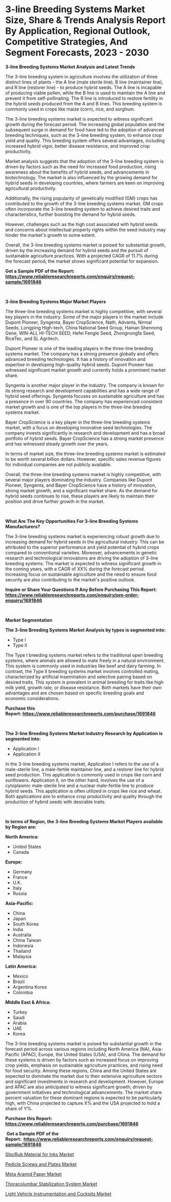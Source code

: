<p><h1>3-line Breeding Systems Market Size, Share & Trends Analysis Report By Application, Regional Outlook, Competitive Strategies, And Segment Forecasts, 2023 - 2030</h1></p><p><strong>3-line Breeding Systems Market Analysis and Latest Trends</strong></p>
<p><p>The 3-line breeding system in agriculture involves the utilization of three distinct lines of plants - the A line (male sterile line), B line (maintainer line), and R line (restorer line) - to produce hybrid seeds. The A line is incapable of producing viable pollen, while the B line is used to maintain the A line and prevent it from self-pollinating. The R line is introduced to restore fertility in the hybrid seeds produced from the A and B lines. This breeding system is commonly used in crops like maize (corn), rice, and sorghum.</p><p>The 3-line breeding systems market is expected to witness significant growth during the forecast period. The increasing global population and the subsequent surge in demand for food have led to the adoption of advanced breeding techniques, such as the 3-line breeding system, to enhance crop yield and quality. This breeding system offers several advantages, including increased hybrid vigor, better disease resistance, and improved crop productivity.</p><p>Market analysis suggests that the adoption of the 3-line breeding system is driven by factors such as the need for increased food production, rising awareness about the benefits of hybrid seeds, and advancements in biotechnology. The market is also influenced by the growing demand for hybrid seeds in developing countries, where farmers are keen on improving agricultural productivity.</p><p>Additionally, the rising popularity of genetically modified (GM) crops has contributed to the growth of the 3-line breeding systems market. GM crops often incorporate the 3-line breeding system to achieve desired traits and characteristics, further boosting the demand for hybrid seeds.</p><p>However, challenges such as the high cost associated with hybrid seeds and concerns about intellectual property rights within the seed industry may hinder the market's growth to some extent.</p><p>Overall, the 3-line breeding systems market is poised for substantial growth, driven by the increasing demand for hybrid seeds and the pursuit of sustainable agriculture practices. With a projected CAGR of 11.7% during the forecast period, the market shows significant potential for expansion.</p></p>
<p><strong>Get a Sample PDF of the Report:&nbsp; <a href="https://www.reliableresearchreports.com/enquiry/request-sample/1691846">https://www.reliableresearchreports.com/enquiry/request-sample/1691846</a></strong></p>
<p>&nbsp;</p>
<p><strong>3-line Breeding Systems Major Market Players</strong></p>
<p><p>The three-line breeding systems market is highly competitive, with several key players in the industry. Some of the major players in the market include Dupont Pioneer, Syngenta, Bayer CropScience, Nath, Advanta, Nirmal Seeds, Longping High-tech, China National Seed Group, Hainan Shennong Gene, WIN-ALL HI-TECH SEED, Hefei Fengle Seed, Zhongnongfa Seed, RiceTec, and SL Agritech.</p><p>Dupont Pioneer is one of the leading players in the three-line breeding systems market. The company has a strong presence globally and offers advanced breeding technologies. It has a history of innovation and expertise in developing high-quality hybrid seeds. Dupont Pioneer has witnessed significant market growth and currently holds a prominent market share.</p><p>Syngenta is another major player in the industry. The company is known for its strong research and development capabilities and has a wide range of hybrid seed offerings. Syngenta focuses on sustainable agriculture and has a presence in over 90 countries. The company has experienced consistent market growth and is one of the top players in the three-line breeding systems market.</p><p>Bayer CropScience is a key player in the three-line breeding systems market, with a focus on developing innovative seed technologies. The company invests significantly in research and development and has a broad portfolio of hybrid seeds. Bayer CropScience has a strong market presence and has witnessed steady growth over the years.</p><p>In terms of market size, the three-line breeding systems market is estimated to be worth several billion dollars. However, specific sales revenue figures for individual companies are not publicly available.</p><p>Overall, the three-line breeding systems market is highly competitive, with several major players dominating the industry. Companies like Dupont Pioneer, Syngenta, and Bayer CropScience have a history of innovation, strong market growth, and a significant market share. As the demand for hybrid seeds continues to rise, these players are likely to maintain their position and drive further growth in the market.</p></p>
<p>&nbsp;</p>
<p><strong>What Are The Key Opportunities For 3-line Breeding Systems Manufacturers?</strong></p>
<p><p>The 3-line breeding systems market is experiencing robust growth due to increasing demand for hybrid seeds in the agricultural industry. This can be attributed to the superior performance and yield potential of hybrid crops compared to conventional varieties. Moreover, advancements in genetic research and technological innovations are driving the adoption of 3-line breeding systems. The market is expected to witness significant growth in the coming years, with a CAGR of XX% during the forecast period. Increasing focus on sustainable agriculture and the need to ensure food security are also contributing to the market's positive outlook.</p></p>
<p><strong>Inquire or Share Your Questions If Any Before Purchasing This Report: <a href="https://www.reliableresearchreports.com/enquiry/pre-order-enquiry/1691846">https://www.reliableresearchreports.com/enquiry/pre-order-enquiry/1691846</a></strong></p>
<p>&nbsp;</p>
<p><strong>Market Segmentation</strong></p>
<p><strong>The 3-line Breeding Systems Market Analysis by types is segmented into:</strong></p>
<p><ul><li>Type I</li><li>Type II</li></ul></p>
<p><p>The Type I breeding systems market refers to the traditional open breeding systems, where animals are allowed to mate freely in a natural environment. This system is commonly used in industries like beef and dairy farming. In contrast, the Type II breeding systems market involves controlled mating, characterized by artificial insemination and selective pairing based on desired traits. This system is prevalent in animal breeding for traits like high milk yield, growth rate, or disease resistance. Both markets have their own advantages and are chosen based on specific breeding goals and economic considerations.</p></p>
<p><strong>Purchase this Report:&nbsp;<a href="https://www.reliableresearchreports.com/purchase/1691846">https://www.reliableresearchreports.com/purchase/1691846</a></strong></p>
<p>&nbsp;</p>
<p><strong>The 3-line Breeding Systems Market Industry Research by Application is segmented into:</strong></p>
<p><ul><li>Application I</li><li>Application II</li></ul></p>
<p><p>In the 3-line breeding systems market, Application I refers to the use of a male-sterile line, a male-fertile maintainer line, and a restorer line for hybrid seed production. This application is commonly used in crops like corn and sunflowers. Application II, on the other hand, involves the use of a cytoplasmic male-sterile line and a nuclear male-fertile line to produce hybrid seeds. This application is often utilized in crops like rice and wheat. Both applications aim to enhance crop productivity and quality through the production of hybrid seeds with desirable traits.</p></p>
<p>&nbsp;</p>
<p><strong>In terms of Region, the 3-line Breeding Systems Market Players available by Region are:</strong></p>
<p>
    <p> <strong> North America: </strong>
        <ul>
            <li>United States</li>
            <li>Canada</li>
        </ul>
        </p> 
    <p> <strong> Europe: </strong>
        <ul>
            <li>Germany</li>
            <li>France</li>
            <li>U.K.</li>
            <li>Italy</li>
            <li>Russia</li>
        </ul>
        </p> 
    <p> <strong> Asia-Pacific: </strong>
        <ul>
            <li>China</li>
            <li>Japan</li>
            <li>South Korea</li>
            <li>India</li>
            <li>Australia</li>
            <li>China Taiwan</li>
            <li>Indonesia</li>
            <li>Thailand</li>
            <li>Malaysia</li>
        </ul>
        </p> 
    <p> <strong> Latin America: </strong>
        <ul>
            <li>Mexico</li>
            <li>Brazil</li>
            <li>Argentina Korea</li>
            <li>Colombia</li>
        </ul>
        </p> 
    <p> <strong> Middle East & Africa: </strong>
        <ul>
            <li>Turkey</li>
            <li>Saudi</li>
            <li>Arabia</li>
            <li>UAE</li>
            <li>Korea</li>
        </ul>
    </p>
    </p>
<p><p>The 3-line breeding systems market is poised for substantial growth in the forecast period across various regions including North America (NA), Asia-Pacific (APAC), Europe, the United States (USA), and China. The demand for these systems is driven by factors such as increased focus on improving crop yields, emphasis on sustainable agriculture practices, and rising need for food security. Among these regions, China and the United States are expected to dominate the market due to their extensive agriculture sectors and significant investments in research and development. However, Europe and APAC are also anticipated to witness significant growth, driven by government initiatives and technological advancements. The market share percent valuation for these dominant regions is expected to be particularly high, with China projected to capture X% and the USA projected to hold a share of Y%.</p></p>
<p><strong>Purchase this Report: <a href="https://www.reliableresearchreports.com/purchase/1691846">https://www.reliableresearchreports.com/purchase/1691846</a></strong></p>
<p>&nbsp;<strong>Get a Sample PDF of the Report:&nbsp;&nbsp;<a href="https://www.reliableresearchreports.com/enquiry/request-sample/1691846">https://www.reliableresearchreports.com/enquiry/request-sample/1691846</a></strong></p>
<p><strong></strong></p>
<p><p><a href="https://github.com/RichRobinson5/Market-Research-Report-List-2/blob/main/sliprub-material-for-inks-market.md">Slip/Rub Material for Inks Market</a></p><p><a href="https://medium.com/@marinaieme/pedicle-screws-and-plates-market-research-report-its-history-and-forecast-2023-to-2030-2c6badca1247">Pedicle Screws and Plates Market</a></p><p><a href="https://github.com/RoccoManning/Market-Research-Report-List-2/blob/main/meta-aramid-paper-market.md">Meta Aramid Paper Market</a></p><p><a href="https://medium.com/@porteradams98/thoracolumbar-stabilization-system-market-competitive-analysis-market-trends-and-forecast-to-2030-8b9e2b26dc58">Thoracolumbar Stabilization System Market</a></p><p><a href="https://www.linkedin.com/pulse/light-vehicle-instrumentation-cockpits-market-size-growth-forecast/">Light Vehicle Instrumentation and Cockpits Market</a></p></p>
